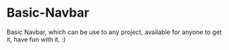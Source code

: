 # Basic-Navbar
Basic Navbar, which can be use to any project, available for anyone to get it, have fun with it. :)
